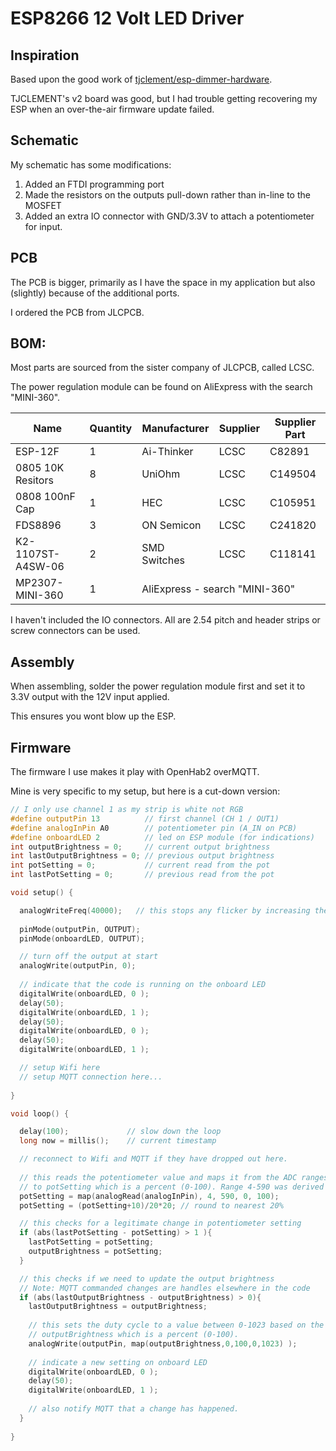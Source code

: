 # ESP8266 12 Volt LED Driver

## Inspiration
Based upon the good work of [tjclement/esp-dimmer-hardware](https://github.com/tjclement/esp-dimmer-hardware).

TJCLEMENT's v2 board was good, but I had trouble getting recovering my ESP when an over-the-air firmware update failed.

## Schematic
My schematic has some modifications:
  1. Added an FTDI programming port
  1. Made the resistors on the outputs pull-down rather than in-line to the MOSFET
  1. Added an extra IO connector with GND/3.3V to attach a potentiometer for input.

## PCB
The PCB is bigger, primarily as I have the space in my application but also (slightly) because of the additional ports.

I ordered the PCB from JLCPCB.

## BOM:
Most parts are sourced from the sister company of JLCPCB, called LCSC.

The power regulation module can be found on AliExpress with the search "MINI-360".

|Name                |Quantity|Manufacturer       |Supplier    |Supplier Part|
|--------------------|--------|-------------------|------------|-------------|
|ESP-12F             |1       |Ai-Thinker         |LCSC        |C82891       |
|0805 10K Resitors   |8       |UniOhm             |LCSC        |C149504      |
|0808 100nF Cap      |1       |HEC                |LCSC        |C105951      |
|FDS8896             |3       |ON Semicon         |LCSC        |C241820      |
|K2-1107ST-A4SW-06   |2       |SMD Switches       |LCSC        |C118141      |
|MP2307-MINI-360<td>1</td><td colspan="3">AliExpress - search "MINI-360"</td></tr></table>


I haven't included the IO connectors. All are 2.54 pitch and header strips or screw connectors can be used.

## Assembly
When assembling, solder the power regulation module first and set it to 3.3V output with the 12V input applied.

This ensures you wont blow up the ESP.

## Firmware
The firmware I use makes it play with OpenHab2 overMQTT. 

Mine is very specific to my setup, but here is a cut-down version:

```cpp
// I only use channel 1 as my strip is white not RGB
#define outputPin 13          // first channel (CH 1 / OUT1)
#define analogInPin A0        // potentiometer pin (A_IN on PCB)
#define onboardLED 2          // led on ESP module (for indications)
int outputBrightness = 0;     // current output brightness
int lastOutputBrightness = 0; // previous output brightness
int potSetting = 0;           // current read from the pot
int lastPotSetting = 0;       // previous read from the pot

void setup() {

  analogWriteFreq(40000);   // this stops any flicker by increasing the PWM frequency
  
  pinMode(outputPin, OUTPUT);
  pinMode(onboardLED, OUTPUT);

  // turn off the output at start 
  analogWrite(outputPin, 0);
  
  // indicate that the code is running on the onboard LED
  digitalWrite(onboardLED, 0 );
  delay(50);
  digitalWrite(onboardLED, 1 );
  delay(50);
  digitalWrite(onboardLED, 0 );
  delay(50);
  digitalWrite(onboardLED, 1 );

  // setup Wifi here
  // setup MQTT connection here...
  
}

void loop() {

  delay(100);             // slow down the loop  
  long now = millis();    // current timestamp

  // reconnect to Wifi and MQTT if they have dropped out here.
  
  // this reads the potentiometer value and maps it from the ADC ranges (4-590)
  // to potSetting which is a percent (0-100). Range 4-590 was derived by test.
  potSetting = map(analogRead(analogInPin), 4, 590, 0, 100);
  potSetting = (potSetting+10)/20*20; // round to nearest 20%

  // this checks for a legitimate change in potentiometer setting
  if (abs(lastPotSetting - potSetting) > 1 ){
    lastPotSetting = potSetting;
    outputBrightness = potSetting;
  }

  // this checks if we need to update the output brightness
  // Note: MQTT commanded changes are handles elsewhere in the code
  if (abs(lastOutputBrightness - outputBrightness) > 0){
    lastOutputBrightness = outputBrightness;
    
    // this sets the duty cycle to a value between 0-1023 based on the
    // outputBrightness which is a percent (0-100).
    analogWrite(outputPin, map(outputBrightness,0,100,0,1023) );
    
    // indicate a new setting on onboard LED
    digitalWrite(onboardLED, 0 );
    delay(50);
    digitalWrite(onboardLED, 1 );
    
    // also notify MQTT that a change has happened.
  }
  
}



```

